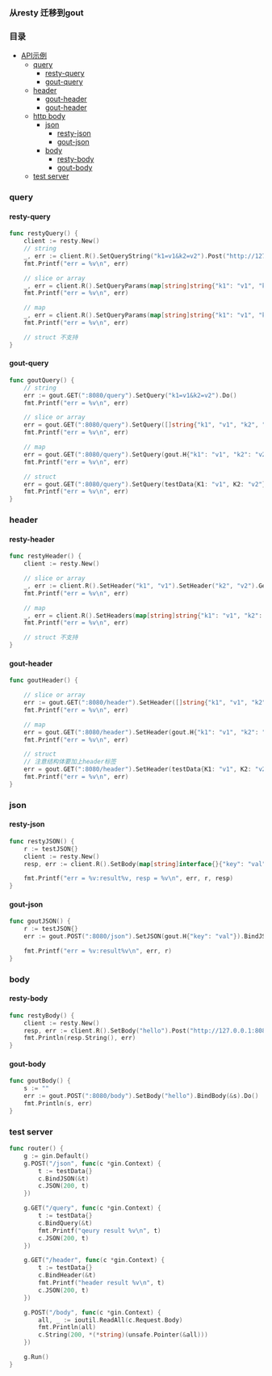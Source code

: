 ### 从resty 迁移到gout
### 目录
- [API示例](#api-示例)
    - [query](#query)
        - [resty-query](#resty-query)
        - [gout-query](#gout-query)
    - [header](#header)
        - [gout-header](#gout-header)
        - [gout-header](#gout-header)
    - [http body](#http-body)
        - [json](#json)
            - [resty-json](#resty-json)
            - [gout-json](#gout-json)
        - [body](#body)
            - [resty-body](#resty-body)
            - [gout-body](#gout-body)
    - [test server](#test-server)   
### query
#### resty-query
```go
func restyQuery() {
    client := resty.New()
    // string
    _, err := client.R().SetQueryString("k1=v1&k2=v2").Post("http://127.0.0.1:8080/json")
    fmt.Printf("err = %v\n", err)

    // slice or array
    _, err = client.R().SetQueryParams(map[string]string{"k1": "v1", "k2": "v2"}).Post("http://127.0.0.1:8080/json")
    fmt.Printf("err = %v\n", err)

    // map
    _, err = client.R().SetQueryParams(map[string]string{"k1": "v1", "k2": "v2"}).Post("http://127.0.0.1:8080/json")
    fmt.Printf("err = %v\n", err)

    // struct 不支持
}

```


#### gout-query
```go
func goutQuery() {
    // string
    err := gout.GET(":8080/query").SetQuery("k1=v1&k2=v2").Do()
    fmt.Printf("err = %v\n", err)

    // slice or array
    err = gout.GET(":8080/query").SetQuery([]string{"k1", "v1", "k2", "v2"}).Do()
    fmt.Printf("err = %v\n", err)

    // map
    err = gout.GET(":8080/query").SetQuery(gout.H{"k1": "v1", "k2": "v2"}).Do()
    fmt.Printf("err = %v\n", err)

    // struct
    err = gout.GET(":8080/query").SetQuery(testData{K1: "v1", K2: "v2"}).Do()
    fmt.Printf("err = %v\n", err)
}

```
### header
#### resty-header
```go
func restyHeader() {
    client := resty.New()

    // slice or array
    _, err := client.R().SetHeader("k1", "v1").SetHeader("k2", "v2").Get("http://127.0.0.1:8080/header")
    fmt.Printf("err = %v\n", err)

    // map
    _, err = client.R().SetHeaders(map[string]string{"k1": "v1", "k2": "v2"}).Get("http://127.0.0.1:8080/header")
    fmt.Printf("err = %v\n", err)

    // struct 不支持
}

```
#### gout-header
```go
func goutHeader() {

    // slice or array
    err := gout.GET(":8080/header").SetHeader([]string{"k1", "v1", "k2", "v2"}).Do()
    fmt.Printf("err = %v\n", err)

    // map
    err = gout.GET(":8080/header").SetHeader(gout.H{"k1": "v1", "k2": "v2"}).Do()
    fmt.Printf("err = %v\n", err)

    // struct
    // 注意结构体要加上header标签
    err = gout.GET(":8080/header").SetHeader(testData{K1: "v1", K2: "v2"}).Do()
    fmt.Printf("err = %v\n", err)
}

```

### json

#### resty-json
```go
func restyJSON() {
    r := testJSON{}
    client := resty.New()
    resp, err := client.R().SetBody(map[string]interface{}{"key": "val"}).SetResult(&r).Post("http://127.0.0.1:8080/json")

    fmt.Printf("err = %v:result%v, resp = %v\n", err, r, resp)
}


```
#### gout-json
```go
func goutJSON() {
    r := testJSON{}
    err := gout.POST(":8080/json").SetJSON(gout.H{"key": "val"}).BindJSON(&r).Do()

    fmt.Printf("err = %v:result%v\n", err, r)
}


```
### body
#### resty-body
```go
func restyBody() {
    client := resty.New()
    resp, err := client.R().SetBody("hello").Post("http://127.0.0.1:8080/body")
    fmt.Println(resp.String(), err)
}
```
#### gout-body
```go
func goutBody() {
    s := ""
    err := gout.POST(":8080/body").SetBody("hello").BindBody(&s).Do()
    fmt.Println(s, err)
}

```
### test server
```go
func router() {
    g := gin.Default()
    g.POST("/json", func(c *gin.Context) {
        t := testData{}
        c.BindJSON(&t)
        c.JSON(200, t)
    })

    g.GET("/query", func(c *gin.Context) {
        t := testData{}
        c.BindQuery(&t)
        fmt.Printf("qeury result %v\n", t)
        c.JSON(200, t)
    })

    g.GET("/header", func(c *gin.Context) {
        t := testData{}
        c.BindHeader(&t)
        fmt.Printf("header result %v\n", t)
        c.JSON(200, t)
    })

    g.POST("/body", func(c *gin.Context) {
        all, _ := ioutil.ReadAll(c.Request.Body)
        fmt.Println(all)
        c.String(200, *(*string)(unsafe.Pointer(&all)))
    })

    g.Run()
}

```